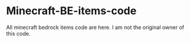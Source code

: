 # Minecraft-BE-items-code
All minecraft bedrock items code are here. 
I am not the original owner of this code.
